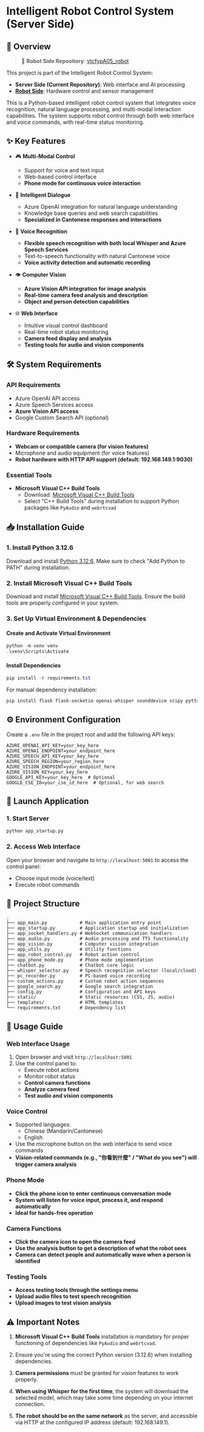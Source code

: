# Intelligent Robot Control System (Server Side)

## 🤖 Overview

> 🔗 **Robot Side Repository**: [vtcfypA05_robot](https://github.com/Ash0Lam/vtcfypA05-Robot)

This project is part of the Intelligent Robot Control System:

- **Server Side (Current Repository)**: Web interface and AI processing
- **[Robot Side](https://github.com/Ash0Lam/vtcfypA05-Robot)**: Hardware control and sensor management

This is a Python-based intelligent robot control system that integrates voice recognition, natural language processing, and multi-modal interaction capabilities. The system supports robot control through both web interface and voice commands, with real-time status monitoring.

## ✨ Key Features

- 🎮 **Multi-Modal Control**

  - Support for voice and text input
  - Web-based control interface
  - **Phone mode for continuous voice interaction**

- 🧠 **Intelligent Dialogue**

  - Azure OpenAI integration for natural language understanding
  - Knowledge base queries and web search capabilities
  - **Specialized in Cantonese responses and interactions**

- 🎤 **Voice Recognition**

  - **Flexible speech recognition with both local Whisper and Azure Speech Services**
  - Text-to-speech functionality with natural Cantonese voice
  - **Voice activity detection and automatic recording**

- 👁️ **Computer Vision**

  - **Azure Vision API integration for image analysis**
  - **Real-time camera feed analysis and description**
  - **Object and person detection capabilities**

- 🌐 **Web Interface**
  - Intuitive visual control dashboard
  - Real-time robot status monitoring
  - **Camera feed display and analysis**
  - **Testing tools for audio and vision components**

## 🛠 System Requirements

### API Requirements

- Azure OpenAI API access
- Azure Speech Services access
- **Azure Vision API access**
- Google Custom Search API (optional)

### Hardware Requirements

- **Webcam or compatible camera (for vision features)**
- Microphone and audio equipment (for voice features)
- **Robot hardware with HTTP API support (default: 192.168.149.1:9030)**

### Essential Tools

- **Microsoft Visual C++ Build Tools**
  - Download: [Microsoft Visual C++ Build Tools](https://visualstudio.microsoft.com/visual-cpp-build-tools/)
  - Select "C++ Build Tools" during installation to support Python packages like `PyAudio` and `webrtcvad`

## 📥 Installation Guide

### 1. Install Python 3.12.6

Download and install [Python 3.12.6](https://www.python.org/downloads/release/python-3126/). Make sure to check "Add Python to PATH" during installation.

### 2. Install Microsoft Visual C++ Build Tools

Download and install [Microsoft Visual C++ Build Tools](https://visualstudio.microsoft.com/visual-cpp-build-tools/). Ensure the build tools are properly configured in your system.

### 3. Set Up Virtual Environment & Dependencies

#### Create and Activate Virtual Environment

```powershell
python -m venv venv
.\venv\Scripts\Activate
```

#### Install Dependencies

```powershell
pip install -r requirements.txt
```

For manual dependency installation:

```powershell
pip install flask flask-socketio openai-whisper sounddevice scipy pyttsx3 pyaudio webrtcvad pydub azure-cognitiveservices-speech langchain langchain-core langchain-openai openai python-dotenv pygame azure-core azure-ai-vision-imageanalysis
```

## ⚙️ Environment Configuration

Create a `.env` file in the project root and add the following API keys:

```plaintext
AZURE_OPENAI_API_KEY=your_key_here
AZURE_OPENAI_ENDPOINT=your_endpoint_here
AZURE_SPEECH_API_KEY=your_key_here
AZURE_SPEECH_REGION=your_region_here
AZURE_VISION_ENDPOINT=your_endpoint_here
AZURE_VISION_KEY=your_key_here
GOOGLE_API_KEY=your_key_here  # Optional
GOOGLE_CSE_ID=your_cse_id_here  # Optional, for web search
```

## 🚀 Launch Application

### 1. Start Server

```bash
python app_startup.py
```

### 2. Access Web Interface

Open your browser and navigate to `http://localhost:5001` to access the control panel:

- Choose input mode (voice/text)
- Execute robot commands

## 📁 Project Structure

```plaintext
.
├── app_main.py            # Main application entry point
├── app_startup.py         # Application startup and initialization
├── app_socket_handlers.py # WebSocket communication handlers
├── app_audio.py           # Audio processing and TTS functionality
├── app_vision.py          # Computer vision integration
├── app_utils.py           # Utility functions
├── app_robot_control.py   # Robot action control
├── app_phone_mode.py      # Phone mode implementation
├── chatbot.py             # Chatbot core logic
├── whisper_selector.py    # Speech recognition selector (local/cloud)
├── pc_recorder.py         # PC-based voice recording
├── custom_actions.py      # Custom robot action sequences
├── google_search.py       # Google search integration
├── config.py              # Configuration and API keys
├── static/                # Static resources (CSS, JS, audio)
├── templates/             # HTML templates
└── requirements.txt       # Dependency list
```

## 📖 Usage Guide

### Web Interface Usage

1. Open browser and visit `http://localhost:5001`
2. Use the control panel to:
   - Execute robot actions
   - Monitor robot status
   - **Control camera functions**
   - **Analyze camera feed**
   - **Test audio and vision components**

### Voice Control

- Supported languages:
  - Chinese (Mandarin/Cantonese)
  - English
- Use the microphone button on the web interface to send voice commands
- **Vision-related commands (e.g., "你看到什麼" / "What do you see") will trigger camera analysis**

### **Phone Mode**

- **Click the phone icon to enter continuous conversation mode**
- **System will listen for voice input, process it, and respond automatically**
- **Ideal for hands-free operation**

### **Camera Functions**

- **Click the camera icon to open the camera feed**
- **Use the analysis button to get a description of what the robot sees**
- **Camera can detect people and automatically wave when a person is identified**

### **Testing Tools**

- **Access testing tools through the settings menu**
- **Upload audio files to test speech recognition**
- **Upload images to test vision analysis**

## ⚠️ Important Notes

1. **Microsoft Visual C++ Build Tools** installation is mandatory for proper functioning of dependencies like `PyAudio` and `webrtcvad`.

2. Ensure you're using the correct Python version (3.12.6) when installing dependencies.

3. **Camera permissions** must be granted for vision features to work properly.

4. **When using Whisper for the first time**, the system will download the selected model, which may take some time depending on your internet connection.

5. **The robot should be on the same network** as the server, and accessible via HTTP at the configured IP address (default: 192.168.149.1).

